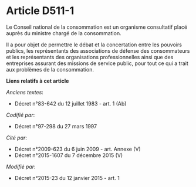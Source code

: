 # Article D511-1

Le Conseil national de la consommation est un organisme consultatif placé auprès du ministre chargé de la consommation.

Il a pour objet de permettre le débat et la concertation entre les pouvoirs publics, les représentants des associations de
défense des consommateurs et les représentants des organisations professionnelles ainsi que des entreprises assurant des
missions de service public, pour tout ce qui a trait aux problèmes de la consommation.

**Liens relatifs à cet article**

_Anciens textes_:

  - Décret n°83-642 du 12 juillet 1983 - art. 1 (Ab)

_Codifié par_:

  - Décret n°97-298 du 27 mars 1997

_Cité par_:

  - Décret n°2009-623 du 6 juin 2009 - art. Annexe (V)
  - Décret n°2015-1607 du 7 décembre 2015 (V)

_Modifié par_:

  - Décret n°2015-23 du 12 janvier 2015 - art. 1
